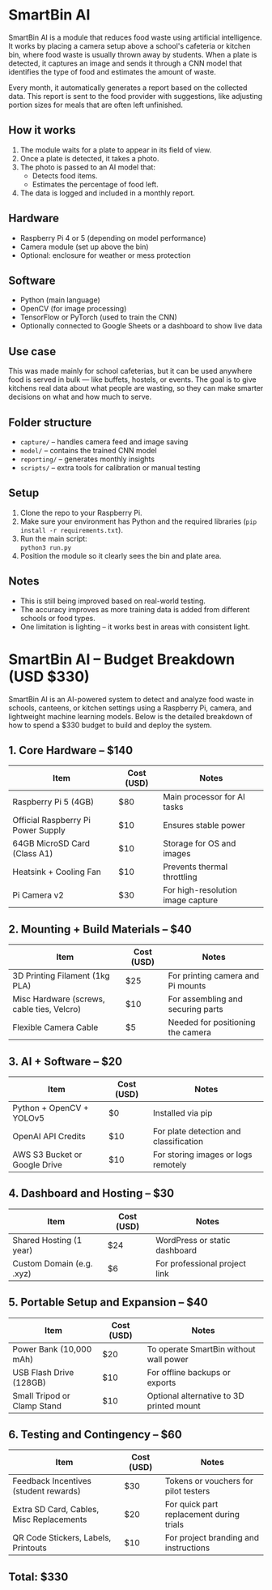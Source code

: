 # SmartBin AI

SmartBin AI is a module that reduces food waste using artificial intelligence. It works by placing a camera setup above a school's cafeteria or kitchen bin, where food waste is usually thrown away by students. When a plate is detected, it captures an image and sends it through a CNN model that identifies the type of food and estimates the amount of waste.

Every month, it automatically generates a report based on the collected data. This report is sent to the food provider with suggestions, like adjusting portion sizes for meals that are often left unfinished.

## How it works

1. The module waits for a plate to appear in its field of view.
2. Once a plate is detected, it takes a photo.
3. The photo is passed to an AI model that:
   - Detects food items.
   - Estimates the percentage of food left.
4. The data is logged and included in a monthly report.

## Hardware

- Raspberry Pi 4 or 5 (depending on model performance)
- Camera module (set up above the bin)
- Optional: enclosure for weather or mess protection

## Software

- Python (main language)
- OpenCV (for image processing)
- TensorFlow or PyTorch (used to train the CNN)
- Optionally connected to Google Sheets or a dashboard to show live data

## Use case

This was made mainly for school cafeterias, but it can be used anywhere food is served in bulk — like buffets, hostels, or events. The goal is to give kitchens real data about what people are wasting, so they can make smarter decisions on what and how much to serve.

## Folder structure

- `capture/` – handles camera feed and image saving
- `model/` – contains the trained CNN model
- `reporting/` – generates monthly insights
- `scripts/` – extra tools for calibration or manual testing

## Setup

1. Clone the repo to your Raspberry Pi.
2. Make sure your environment has Python and the required libraries (`pip install -r requirements.txt`).
3. Run the main script:  
   `python3 run.py`
4. Position the module so it clearly sees the bin and plate area.

## Notes

- This is still being improved based on real-world testing.
- The accuracy improves as more training data is added from different schools or food types.
- One limitation is lighting – it works best in areas with consistent light.


# SmartBin AI – Budget Breakdown (USD $330)

SmartBin AI is an AI-powered system to detect and analyze food waste in schools, canteens, or kitchen settings using a Raspberry Pi, camera, and lightweight machine learning models. Below is the detailed breakdown of how to spend a $330 budget to build and deploy the system.

## 1. Core Hardware – $140

| Item                                | Cost (USD) | Notes                                      |
|-------------------------------------|------------|--------------------------------------------|
| Raspberry Pi 5 (4GB)                | $80        | Main processor for AI tasks                |
| Official Raspberry Pi Power Supply  | $10        | Ensures stable power                       |
| 64GB MicroSD Card (Class A1)        | $10        | Storage for OS and images                  |
| Heatsink + Cooling Fan              | $10        | Prevents thermal throttling                |
| Pi Camera v2  | $30        | For high-resolution image capture          |

## 2. Mounting + Build Materials – $40

| Item                         | Cost (USD) | Notes                                      |
|------------------------------|------------|--------------------------------------------|
| 3D Printing Filament (1kg PLA) | $25       | For printing camera and Pi mounts          |
| Misc Hardware (screws, cable ties, Velcro) | $10 | For assembling and securing parts          |
| Flexible Camera Cable | $5 | Needed for positioning the camera          |

## 3. AI + Software – $20

| Item                           | Cost (USD) | Notes                                      |
|--------------------------------|------------|--------------------------------------------|
| Python + OpenCV + YOLOv5       | $0         | Installed via pip                          |
| OpenAI API Credits             | $10        | For plate detection and classification     |
| AWS S3 Bucket or Google Drive  | $10        | For storing images or logs remotely        |

## 4. Dashboard and Hosting – $30

| Item                              | Cost (USD) | Notes                                      |
|-----------------------------------|------------|--------------------------------------------|
| Shared Hosting (1 year)           | $24        | WordPress or static dashboard              |
| Custom Domain (e.g. .xyz)         | $6         | For professional project link              |

## 5. Portable Setup and Expansion – $40

| Item                          | Cost (USD) | Notes                                      |
|-------------------------------|------------|--------------------------------------------|
| Power Bank (10,000 mAh)       | $20        | To operate SmartBin without wall power     |
| USB Flash Drive (128GB)       | $10        | For offline backups or exports             |
| Small Tripod or Clamp Stand   | $10        | Optional alternative to 3D printed mount   |

## 6. Testing and Contingency – $60

| Item                                     | Cost (USD) | Notes                                      |
|------------------------------------------|------------|--------------------------------------------|
| Feedback Incentives (student rewards)    | $30        | Tokens or vouchers for pilot testers       |
| Extra SD Card, Cables, Misc Replacements | $20        | For quick part replacement during trials   |
| QR Code Stickers, Labels, Printouts      | $10        | For project branding and instructions      |

## Total: $330
